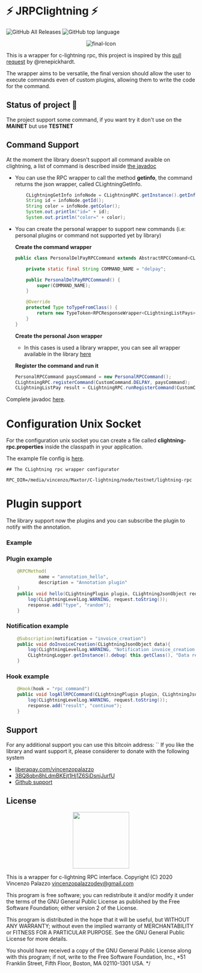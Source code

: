 # :zap: JRPClightning :zap:
![GitHub All Releases](https://img.shields.io/github/downloads/vincenzopalazzo/JRPClightning/total?color=%23ff5722&style=for-the-badge)
![GitHub top language](https://img.shields.io/github/languages/top/vincenzopalazzo/JRPClightning?color=%23ff5722&style=for-the-badge)

<p align="center">
    <img src="https://i.ibb.co/tKG2Kkq/final-Icon.png" alt="final-Icon" border="0">
</p>

This is a wrapper for c-lightning rpc, this project is inspired by this 
[pull request](https://github.com/ElementsProject/lightning/pull/2223) by @renepickhardt.

The wrapper aims to be versatile, the final version should allow the user to execute commands even of custom plugins, allowing them to write the code for the command.

## Status of project :construction:
The project support some command, if you want try it don't use on the **MAINET** but use **TESTNET**

## Command Support

At the moment the library doesn't support all command avaible on clightning, a list of command is described inside [the javadoc](https://vincenzopalazzo.github.io/JRPClightning/)

- You can use the RPC wrapper to call the method **getinfo**, the command returns the 
json wrapper, called CLightningGetInfo.
    
    ```java
        CLightningGetInfo infoNode = CLightningRPC.getInstance().getInfo();
        String id = infoNode.getId();
        String color = infoNode.getColor();
        System.out.println("id=" + id);
        System.out.println("color=" + color);
    ```

- You can create the personal wrapper to support new commands (i.e: personal plugins or command not supported yet by library)
   
  **Create the command wrapper**
  
  ```java
  public class PersonalDelPayRPCCommand extends AbstractRPCCommand<CLightningListPays> {
  
      private static final String COMMAND_NAME = "delpay";
  
      public PersonalDelPayRPCCommand() {
          super(COMMAND_NAME);
      }
  
      @Override
      protected Type toTypeFromClass() {
          return new TypeToken<RPCResponseWrapper<CLightningListPays>>(){}.getType();
      }
  }
  ```
  
  **Create the personal Json wrapper** 
  - In this cases is used a library wrapper, you can see all wrapper available in the library [here](https://vincenzopalazzo.github.io/JRPClightning/)
  
  **Register the command and run it**
  
  ```java
  PersonalRPCCommand paysCommand = new PersonalRPCCommand();
  CLightningRPC.registerCommand(CustomCommand.DELPAY, paysCommand);
  CLightningListPay result = CLightningRPC.runRegisterCommand(CustomCommand.DELPAY, payload);
  ```

Complete javadoc [here](https://vincenzopalazzo.github.io/JRPClightning/).

# Configuration Unix Socket
For the configuration unix socket you can create a file called **clightning-rpc.properties** inside the classpath in your application.

The example file config is [here](https://github.com/vincenzopalazzo/JRPClightning/blob/master/src/main/resources/clightning-rpc.properties).

```
## The CLightning rpc wrapper configurator

RPC_DIR=/media/vincenzo/Maxtor/C-lightning/node/testnet/lightning-rpc
```

# Plugin support

The library support now the plugins and you can subscribe the plugin to notify with the annotation.

### Example

### Plugin example 

```java
    @RPCMethod(
            name = "annotation_hello",
            description = "Annotation plugin"
    )
    public void hello(CLightningPlugin plugin, CLightningJsonObject request, CLightningJsonObject response) {
        log(CLightningLevelLog.WARNING, request.toString());
        response.add("type", "random");
    }
```

### Notification example 

```java
    @Subscription(notification = "invoice_creation")
    public void doInvoiceCreation(CLightningJsonObject data){
        log(CLightningLevelLog.WARNING, "Notification invoice_creation received inside the plugin lightning rest");
        CLightningLogger.getInstance().debug( this.getClass(), "Data received by notification are \n" + data.toString());
    }
```

### Hook example

```java
    @Hook(hook = "rpc_command")
    public void logAllRPCCommand(CLightningPlugin plugin, CLightningJsonObject request, CLightningJsonObject response) {
        log(CLightningLevelLog.WARNING, request.toString());
        response.add("result", "continue");
    }
```

## Support
For any additional support you can use this bitcoin address: ``
If you like the library and want support it, please considerer to donate with the following system
- [liberapay.com/vincenzopalazzo](https://liberapay.com/vincenzopalazzo)
- [3BQ8qbn8hLdmBKEjt1Hj1Z6SiDsnjJurfU](bitcoin:3BQ8qbn8hLdmBKEjt1Hj1Z6SiDsnjJurfU)
- [Github support](https://github.com/sponsors/vincenzopalazzo)

## License

<div align="center">
  <img src="https://opensource.org/files/osi_keyhole_300X300_90ppi_0.png" width="150" height="150"/>
</div>

 This is a wrapper for c-lightning RPC interface.
 Copyright (C) 2020 Vincenzo Palazzo vincenzopalazzodev@gmail.com
 
 This program is free software; you can redistribute it and/or modify
 it under the terms of the GNU General Public License as published by
 the Free Software Foundation; either version 2 of the License.
 
 This program is distributed in the hope that it will be useful,
 but WITHOUT ANY WARRANTY; without even the implied warranty of
 MERCHANTABILITY or FITNESS FOR A PARTICULAR PURPOSE.  See the
 GNU General Public License for more details.
 
 You should have received a copy of the GNU General Public License along
 with this program; if not, write to the Free Software Foundation, Inc.,
 *51 Franklin Street, Fifth Floor, Boston, MA 02110-1301 USA.
 */